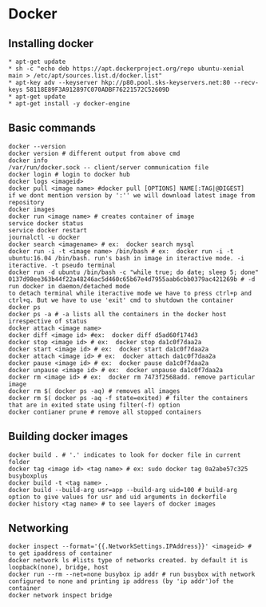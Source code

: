 # Docker

## Installing docker

	* apt-get update
	* sh -c "echo deb https://apt.dockerproject.org/repo ubuntu-xenial main > /etc/apt/sources.list.d/docker.list" 
	* apt-key adv --keyserver hkp://p80.pool.sks-keyservers.net:80 --recv-keys 58118E89F3A912897C070ADBF76221572C52609D
	* apt-get update
	* apt-get install -y docker-engine

## Basic commands

	docker --version
	docker version # different output from above cmd
	docker info
	/var/run/docker.sock -- client/server communication file
	docker login # login to docker hub
	docker logs <imageid>
	docker pull <image name> #docker pull [OPTIONS] NAME[:TAG|@DIGEST]	 if we dont mention version by ':'' we will download latest image from repository
	docker images
	docker run <image name> # creates container of image
	service docker status
	service docker restart
	journalctl -u docker
	docker search <imagename> # ex:  docker search mysql
	docker run -i -t <image name> /bin/bash # ex:  docker run -i -t ubuntu:16.04 /bin/bash. run's bash in image in iteractive mode. -i iteractive. -t pseudo terminal
	docker run -d ubuntu /bin/bash -c "while true; do date; sleep 5; done" 0137d98ee363b44f22a48246ac5d460c65b67e4d7955aab6cbb0379ac421269b # -d run docker in daemon/detached mode
	to detach terminal while iteractive mode we have to press ctrl+p and ctrl+q. But we have to use 'exit' cmd to shutdown the container
	docker ps
	docker ps -a # -a lists all the containers in the docker host irrespective of status
	docker attach <image name>
	docker diff <image id> #ex:  docker diff d5ad60f174d3
	docker stop <image id> # ex:  docker stop da1c0f7daa2a
	docker start <image id> # ex:  docker start da1c0f7daa2a
	docker attach <image id> # ex:  docker attach da1c0f7daa2a
	docker pause <image id> # ex:  docker pause da1c0f7daa2a
	docker unpause <image id> # ex:  docker unpause da1c0f7daa2a
	docker rm <image id> # ex:  docker rm 7473f2568add. remove particular image
	docker rm $( docker ps -aq) # removes all images
	docker rm $( docker ps -aq -f state=exited) # filter the containers that are in exited state using filter(-f) option
	docker contianer prune # remove all stopped containers


## Building docker images
	
	docker build . # '.' indicates to look for docker file in current folder
	docker tag <image id> <tag name> # ex: sudo docker tag 0a2abe57c325 busyboxplus
	docker build -t <tag name> . 
	docker build --build-arg usr=app --build-arg uid=100 # build-arg option to give values for usr and uid arguments in dockerfile
	docker history <tag name> # to see layers of docker images


## Networking
	
	docker inspect --format='{{.NetworkSettings.IPAddress}}' <imageid> # to get ipaddress of container
	docker network ls #lists type of networks created. by default it is loopback(none), bridge, host
	docker run --rm --net=none busybox ip addr # run busybox with network configured to none and printing ip address (by 'ip addr')of the container
	docker network inspect bridge
